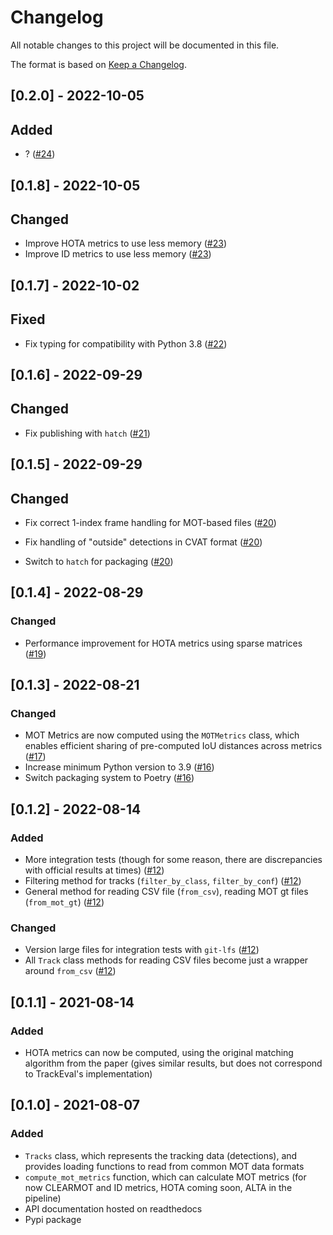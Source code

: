 # Changelog

All notable changes to this project will be documented in this file.

The format is based on [Keep a Changelog](https://keepachangelog.com/en/1.0.0/).


## [0.2.0] - 2022-10-05

## Added

* ? ([#24](https://github.com/tadejsv/EvalDeT/pull/23))

## [0.1.8] - 2022-10-05

## Changed

* Improve HOTA metrics to use less memory ([#23](https://github.com/tadejsv/EvalDeT/pull/23))
* Improve ID metrics to use less memory ([#23](https://github.com/tadejsv/EvalDeT/pull/23))

## [0.1.7] - 2022-10-02

## Fixed

* Fix typing for compatibility with Python 3.8 ([#22](https://github.com/tadejsv/EvalDeT/pull/22))

## [0.1.6] - 2022-09-29

## Changed

* Fix publishing with `hatch` ([#21](https://github.com/tadejsv/EvalDeT/pull/21))

## [0.1.5] - 2022-09-29

## Changed

* Fix correct 1-index frame handling for MOT-based files ([#20](https://github.com/tadejsv/EvalDeT/pull/20))
* Fix handling of "outside" detections in CVAT format ([#20](https://github.com/tadejsv/EvalDeT/pull/20))

* Switch to `hatch` for packaging ([#20](https://github.com/tadejsv/EvalDeT/pull/20))


## [0.1.4] - 2022-08-29

### Changed
* Performance improvement for HOTA metrics using sparse matrices ([#19](https://github.com/tadejsv/EvalDeT/pull/19))

## [0.1.3] - 2022-08-21

### Changed

* MOT Metrics are now computed using the `MOTMetrics` class, which enables efficient sharing of pre-computed IoU distances across metrics ([#17](https://github.com/tadejsv/EvalDeT/pull/12))
* Increase minimum Python version to 3.9  ([#16](https://github.com/tadejsv/EvalDeT/pull/16))
* Switch packaging system to Poetry  ([#16](https://github.com/tadejsv/EvalDeT/pull/16))

## [0.1.2] - 2022-08-14

### Added

* More integration tests (though for some reason, there are discrepancies with official results at times) ([#12](https://github.com/tadejsv/EvalDeT/pull/12))
* Filtering method for tracks (`filter_by_class`, `filter_by_conf`) ([#12](https://github.com/tadejsv/EvalDeT/pull/12))
* General method for reading CSV file (`from_csv`), reading MOT gt files (`from_mot_gt`) ([#12](https://github.com/tadejsv/EvalDeT/pull/12))


### Changed

* Version large files for integration tests with `git-lfs` ([#12](https://github.com/tadejsv/EvalDeT/pull/12))
* All `Track` class methods for reading CSV files become just a wrapper around `from_csv` ([#12](https://github.com/tadejsv/EvalDeT/pull/12))

## [0.1.1] - 2021-08-14

### Added

* HOTA metrics can now be computed, using the original matching algorithm from the paper (gives similar results, but does not correspond to TrackEval's implementation)

## [0.1.0] - 2021-08-07

### Added

* `Tracks` class, which represents the tracking data (detections), and provides loading functions to read from common MOT data formats
* `compute_mot_metrics` function, which can calculate MOT metrics (for now CLEARMOT and ID metrics, HOTA coming soon, ALTA in the pipeline)
* API documentation hosted on readthedocs
* Pypi package
